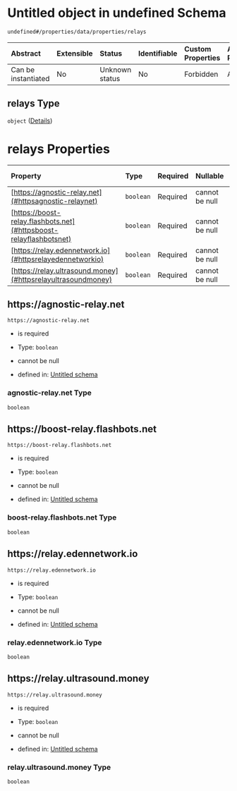 # Untitled object in undefined Schema

```txt
undefined#/properties/data/properties/relays
```



| Abstract            | Extensible | Status         | Identifiable | Custom Properties | Additional Properties | Access Restrictions | Defined In                                                                          |
| :------------------ | :--------- | :------------- | :----------- | :---------------- | :-------------------- | :------------------ | :---------------------------------------------------------------------------------- |
| Can be instantiated | No         | Unknown status | No           | Forbidden         | Allowed               | none                | [bid\_summary.schema.json\*](../out/bid_summary.schema.json "open original schema") |

## relays Type

`object` ([Details](bid_summary-properties-data-properties-relays.md))

# relays Properties

| Property                                                           | Type      | Required | Nullable       | Defined by                                                                                                                                                                                         |
| :----------------------------------------------------------------- | :-------- | :------- | :------------- | :------------------------------------------------------------------------------------------------------------------------------------------------------------------------------------------------- |
| [https://agnostic-relay.net](#httpsagnostic-relaynet)              | `boolean` | Required | cannot be null | [Untitled schema](bid_summary-properties-data-properties-relays-properties-agnostic-relaynet.md "undefined#/properties/data/properties/relays/properties/https://agnostic-relay.net")              |
| [https://boost-relay.flashbots.net](#httpsboost-relayflashbotsnet) | `boolean` | Required | cannot be null | [Untitled schema](bid_summary-properties-data-properties-relays-properties-boost-relayflashbotsnet.md "undefined#/properties/data/properties/relays/properties/https://boost-relay.flashbots.net") |
| [https://relay.edennetwork.io](#httpsrelayedennetworkio)           | `boolean` | Required | cannot be null | [Untitled schema](bid_summary-properties-data-properties-relays-properties-relayedennetworkio.md "undefined#/properties/data/properties/relays/properties/https://relay.edennetwork.io")           |
| [https://relay.ultrasound.money](#httpsrelayultrasoundmoney)       | `boolean` | Required | cannot be null | [Untitled schema](bid_summary-properties-data-properties-relays-properties-relayultrasoundmoney.md "undefined#/properties/data/properties/relays/properties/https://relay.ultrasound.money")       |

## https\://agnostic-relay.net



`https://agnostic-relay.net`

* is required

* Type: `boolean`

* cannot be null

* defined in: [Untitled schema](bid_summary-properties-data-properties-relays-properties-agnostic-relaynet.md "undefined#/properties/data/properties/relays/properties/https://agnostic-relay.net")

### agnostic-relay.net Type

`boolean`

## https\://boost-relay.flashbots.net



`https://boost-relay.flashbots.net`

* is required

* Type: `boolean`

* cannot be null

* defined in: [Untitled schema](bid_summary-properties-data-properties-relays-properties-boost-relayflashbotsnet.md "undefined#/properties/data/properties/relays/properties/https://boost-relay.flashbots.net")

### boost-relay.flashbots.net Type

`boolean`

## https\://relay.edennetwork.io



`https://relay.edennetwork.io`

* is required

* Type: `boolean`

* cannot be null

* defined in: [Untitled schema](bid_summary-properties-data-properties-relays-properties-relayedennetworkio.md "undefined#/properties/data/properties/relays/properties/https://relay.edennetwork.io")

### relay.edennetwork.io Type

`boolean`

## https\://relay.ultrasound.money



`https://relay.ultrasound.money`

* is required

* Type: `boolean`

* cannot be null

* defined in: [Untitled schema](bid_summary-properties-data-properties-relays-properties-relayultrasoundmoney.md "undefined#/properties/data/properties/relays/properties/https://relay.ultrasound.money")

### relay.ultrasound.money Type

`boolean`
